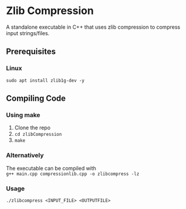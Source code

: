 # Zlib Compression
A standalone executable in C++ that uses zlib compression to compress input strings/files.

## Prerequisites
### Linux 
`sudo apt install zlib1g-dev -y`

## Compiling  Code
### Using make
1. Clone the repo
2. `cd zlibCompression`
3. `make`

### Alternatively 
The executable can be compiled with<br>
`g++ main.cpp compressionlib.cpp -o zlibcompress -lz`

### Usage
`./zlibcompress <INPUT_FILE> <OUTPUTFILE>`